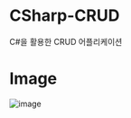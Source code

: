 # CSharp-CRUD
C#을 활용한 CRUD 어플리케이션

# Image
![image](https://github.com/user-attachments/assets/dcc3408a-67c7-4a3a-9062-e6833e068ae2)
